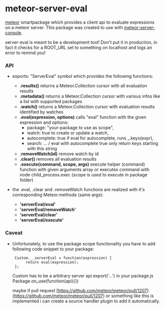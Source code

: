 meteor-server-eval
==================

[meteor](http://www.meteor.com) smartpackage which provides a client api to evaluate expressions on a meteor server.
This package was created to use with [meteor-server-console](https://github.com/gandev-de/meteor-server-console).

server-eval is meant to be a development tool! Don't put it in production,
in fact it checks for a ROOT_URL set to something on localhost and logs an error to remind you!

### API

*    exports: "ServerEval" symbol which provides the following functions:
     - __.results()__ returns a Meteor.Collection cursor with all evaluation results
     - __.metadata()__ returns a Meteor.Collection cursor with various infos like a list with supported packages
     - __.watch()__ returns a Meteor.Collection cursor with evaluation results identified by watches
     - __.eval(expression, options)__ calls "eval" function with the given expression and options:
          *    package: "your-package to use as scope",
          *    watch: true to create or update a watch,
          *    autocomplete: true if eval for autocomplete, runs _.keys(expr),
          *    search: ... / eval with autocomplete true only return keys starting with this string
     - __.removeWatch(id)__ remove watch by id
     - __.clear()__ removes all evaluation results
     - __.execute(command, scope, args)__ execute helper (command) function with given arguments array or executes command with node child_process.exec (scope is used to execute in package folder)

*    the .eval, .clear and .removeWatch functions are realized with it's corresponding Meteor.methods (same args):
     - __'serverEval/eval'__
     - __'serverEval/removeWatch'__
     - __'serverEval/clear'__
     - __'serverEval/execute'__

### Caveat

*    Unfortunately, to use the package scope functionality you have to add following code snippet to your package:

          Custom.__serverEval = function(expression) {
               return eval(expression);
          };
          
     Custom has to be a arbitrary server api.export('...') in your package.js Package.on_use(function(api){})


     maybe if pull request [https://github.com/meteor/meteor/pull/1207](https://github.com/meteor/meteor/pull/1207)
     or something like this is implemented i can create a source handler plugin to add it automatically.
